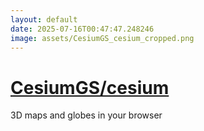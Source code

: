 ```yaml
---
layout: default
date: 2025-07-16T00:47:47.248246
image: assets/CesiumGS_cesium_cropped.png
---
```


# [CesiumGS/cesium](https://github.com/CesiumGS/cesium)

3D maps and globes in your browser
